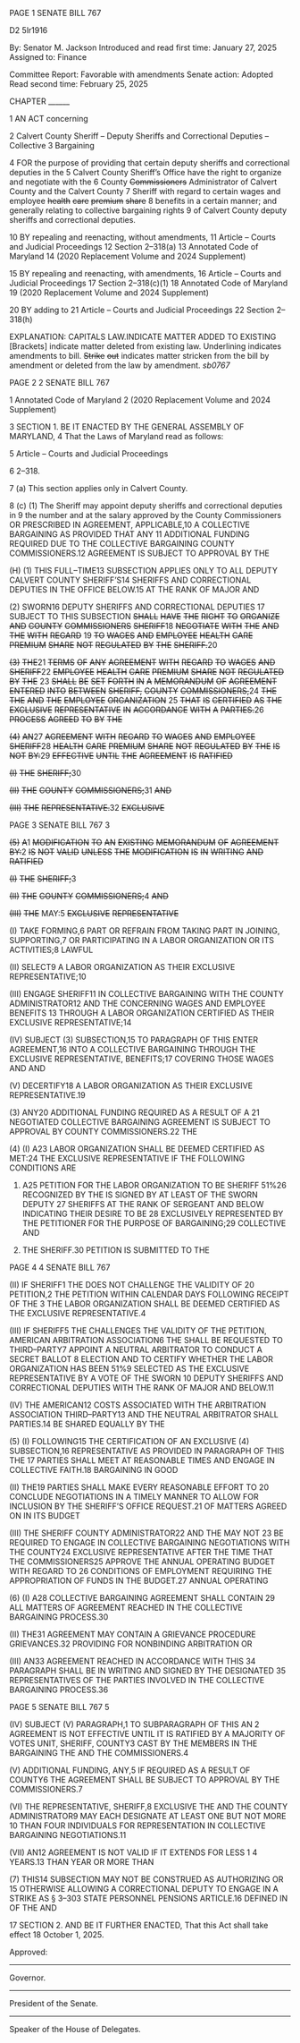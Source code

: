 PAGE 1
SENATE BILL 767

D2 5lr1916

By: Senator M. Jackson
Introduced and read first time: January 27, 2025
Assigned to: Finance

Committee Report: Favorable with amendments
Senate action: Adopted
Read second time: February 25, 2025

CHAPTER ______

1 AN ACT concerning

2 Calvert County Sheriff – Deputy Sheriffs and Correctional Deputies – Collective
3 Bargaining

4 FOR the purpose of providing that certain deputy sheriffs and correctional deputies in the
5 Calvert County Sheriff’s Office have the right to organize and negotiate with the
6 County ~~Commissioners~~ Administrator of Calvert County and the Calvert County
7 Sheriff with regard to certain wages and employee ~~health~~ ~~care~~ ~~premium~~ ~~share~~
8 benefits in a certain manner; and generally relating to collective bargaining rights
9 of Calvert County deputy sheriffs and correctional deputies.

10 BY repealing and reenacting, without amendments,
11 Article – Courts and Judicial Proceedings
12 Section 2–318(a)
13 Annotated Code of Maryland
14 (2020 Replacement Volume and 2024 Supplement)

15 BY repealing and reenacting, with amendments,
16 Article – Courts and Judicial Proceedings
17 Section 2–318(c)(1)
18 Annotated Code of Maryland
19 (2020 Replacement Volume and 2024 Supplement)

20 BY adding to
21 Article – Courts and Judicial Proceedings
22 Section 2–318(h)

EXPLANATION: CAPITALS LAW.INDICATE MATTER ADDED TO EXISTING
[Brackets] indicate matter deleted from existing law.
Underlining indicates amendments to bill.
~~Strike~~ ~~out~~ indicates matter stricken from the bill by amendment or deleted from the law by
amendment. *sb0767*

PAGE 2
2 SENATE BILL 767

1 Annotated Code of Maryland
2 (2020 Replacement Volume and 2024 Supplement)

3 SECTION 1. BE IT ENACTED BY THE GENERAL ASSEMBLY OF MARYLAND,
4 That the Laws of Maryland read as follows:

5 Article – Courts and Judicial Proceedings

6 2–318.

7 (a) This section applies only in Calvert County.

8 (c) (1) The Sheriff may appoint deputy sheriffs and correctional deputies in
9 the number and at the salary approved by the County Commissioners OR PRESCRIBED IN
AGREEMENT, APPLICABLE,10 A COLLECTIVE BARGAINING AS PROVIDED THAT ANY
11 ADDITIONAL FUNDING REQUIRED DUE TO THE COLLECTIVE BARGAINING
COUNTY COMMISSIONERS.12 AGREEMENT IS SUBJECT TO APPROVAL BY THE

(H) (1) THIS FULL–TIME13 SUBSECTION APPLIES ONLY TO ALL DEPUTY
CALVERT COUNTY SHERIFF’S14 SHERIFFS AND CORRECTIONAL DEPUTIES IN THE
OFFICE BELOW.15 AT THE RANK OF MAJOR AND

(2) SWORN16 DEPUTY SHERIFFS AND CORRECTIONAL DEPUTIES
17 SUBJECT TO THIS SUBSECTION ~~SHALL~~ ~~HAVE~~ ~~THE~~ ~~RIGHT~~ ~~TO~~ ~~ORGANIZE~~ ~~AND~~
~~COUNTY~~ ~~COMMISSIONERS~~ ~~SHERIFF~~18 ~~NEGOTIATE~~ ~~WITH~~ ~~THE~~ ~~AND~~ ~~THE~~ ~~WITH~~ ~~REGARD~~
19 ~~TO~~ ~~WAGES~~ ~~AND~~ ~~EMPLOYEE~~ ~~HEALTH~~ ~~CARE~~ ~~PREMIUM~~ ~~SHARE~~ ~~NOT~~ ~~REGULATED~~ ~~BY~~ ~~THE~~
~~SHERIFF.~~20

~~(3)~~ ~~THE~~21 ~~TERMS~~ ~~OF~~ ~~ANY~~ ~~AGREEMENT~~ ~~WITH~~ ~~REGARD~~ ~~TO~~ ~~WAGES~~ ~~AND~~
~~SHERIFF~~22 ~~EMPLOYEE~~ ~~HEALTH~~ ~~CARE~~ ~~PREMIUM~~ ~~SHARE~~ ~~NOT~~ ~~REGULATED~~ ~~BY~~ ~~THE~~
23 ~~SHALL~~ ~~BE~~ ~~SET~~ ~~FORTH~~ ~~IN~~ ~~A~~ ~~MEMORANDUM~~ ~~OF~~ ~~AGREEMENT~~ ~~ENTERED~~ ~~INTO~~ ~~BETWEEN~~
~~SHERIFF,~~ ~~COUNTY~~ ~~COMMISSIONERS,~~24 ~~THE~~ ~~THE~~ ~~AND~~ ~~THE~~ ~~EMPLOYEE~~ ~~ORGANIZATION~~
25 ~~THAT~~ ~~IS~~ ~~CERTIFIED~~ ~~AS~~ ~~THE~~ ~~EXCLUSIVE~~ ~~REPRESENTATIVE~~ ~~IN~~ ~~ACCORDANCE~~ ~~WITH~~ ~~A~~
~~PARTIES.~~26 ~~PROCESS~~ ~~AGREED~~ ~~TO~~ ~~BY~~ ~~THE~~

~~(4)~~ ~~AN~~27 ~~AGREEMENT~~ ~~WITH~~ ~~REGARD~~ ~~TO~~ ~~WAGES~~ ~~AND~~ ~~EMPLOYEE~~
~~SHERIFF~~28 ~~HEALTH~~ ~~CARE~~ ~~PREMIUM~~ ~~SHARE~~ ~~NOT~~ ~~REGULATED~~ ~~BY~~ ~~THE~~ ~~IS~~ ~~NOT~~
~~BY:~~29 ~~EFFECTIVE~~ ~~UNTIL~~ ~~THE~~ ~~AGREEMENT~~ ~~IS~~ ~~RATIFIED~~

~~(I)~~ ~~THE~~ ~~SHERIFF;~~30

~~(II)~~ ~~THE~~ ~~COUNTY~~ ~~COMMISSIONERS;~~31 ~~AND~~

~~(III)~~ ~~THE~~ ~~REPRESENTATIVE.~~32 ~~EXCLUSIVE~~

PAGE 3
SENATE BILL 767 3

~~(5)~~ ~~A~~1 ~~MODIFICATION~~ ~~TO~~ ~~AN~~ ~~EXISTING~~ ~~MEMORANDUM~~ ~~OF~~ ~~AGREEMENT~~
~~BY:~~2 ~~IS~~ ~~NOT~~ ~~VALID~~ ~~UNLESS~~ ~~THE~~ ~~MODIFICATION~~ ~~IS~~ ~~IN~~ ~~WRITING~~ ~~AND~~ ~~RATIFIED~~

~~(I)~~ ~~THE~~ ~~SHERIFF;~~3

~~(II)~~ ~~THE~~ ~~COUNTY~~ ~~COMMISSIONERS;~~4 ~~AND~~

~~(III)~~ ~~THE~~ MAY:5 ~~EXCLUSIVE~~ ~~REPRESENTATIVE~~

(I) TAKE FORMING,6 PART OR REFRAIN FROM TAKING PART IN
JOINING, SUPPORTING,7 OR PARTICIPATING IN A LABOR ORGANIZATION OR ITS
ACTIVITIES;8 LAWFUL

(II) SELECT9 A LABOR ORGANIZATION AS THEIR EXCLUSIVE
REPRESENTATIVE;10

(III) ENGAGE SHERIFF11 IN COLLECTIVE BARGAINING WITH THE
COUNTY ADMINISTRATOR12 AND THE CONCERNING WAGES AND EMPLOYEE BENEFITS
13 THROUGH A LABOR ORGANIZATION CERTIFIED AS THEIR EXCLUSIVE
REPRESENTATIVE;14

(IV) SUBJECT (3) SUBSECTION,15 TO PARAGRAPH OF THIS ENTER
AGREEMENT,16 INTO A COLLECTIVE BARGAINING THROUGH THE EXCLUSIVE
REPRESENTATIVE, BENEFITS;17 COVERING THOSE WAGES AND AND

(V) DECERTIFY18 A LABOR ORGANIZATION AS THEIR EXCLUSIVE
REPRESENTATIVE.19

(3) ANY20 ADDITIONAL FUNDING REQUIRED AS A RESULT OF A
21 NEGOTIATED COLLECTIVE BARGAINING AGREEMENT IS SUBJECT TO APPROVAL BY
COUNTY COMMISSIONERS.22 THE

(4) (I) A23 LABOR ORGANIZATION SHALL BE DEEMED CERTIFIED AS
MET:24 THE EXCLUSIVE REPRESENTATIVE IF THE FOLLOWING CONDITIONS ARE

1. A25 PETITION FOR THE LABOR ORGANIZATION TO BE
SHERIFF 51%26 RECOGNIZED BY THE IS SIGNED BY AT LEAST OF THE SWORN DEPUTY
27 SHERIFFS AT THE RANK OF SERGEANT AND BELOW INDICATING THEIR DESIRE TO BE
28 EXCLUSIVELY REPRESENTED BY THE PETITIONER FOR THE PURPOSE OF
BARGAINING;29 COLLECTIVE AND

2. THE SHERIFF.30 PETITION IS SUBMITTED TO THE

PAGE 4
4 SENATE BILL 767

(II) IF SHERIFF1 THE DOES NOT CHALLENGE THE VALIDITY OF
20 PETITION,2 THE PETITION WITHIN CALENDAR DAYS FOLLOWING RECEIPT OF THE
3 THE LABOR ORGANIZATION SHALL BE DEEMED CERTIFIED AS THE EXCLUSIVE
REPRESENTATIVE.4

(III) IF SHERIFF5 THE CHALLENGES THE VALIDITY OF THE
PETITION, AMERICAN ARBITRATION ASSOCIATION6 THE SHALL BE REQUESTED TO
THIRD–PARTY7 APPOINT A NEUTRAL ARBITRATOR TO CONDUCT A SECRET BALLOT
8 ELECTION AND TO CERTIFY WHETHER THE LABOR ORGANIZATION HAS BEEN
51%9 SELECTED AS THE EXCLUSIVE REPRESENTATIVE BY A VOTE OF THE SWORN
10 DEPUTY SHERIFFS AND CORRECTIONAL DEPUTIES WITH THE RANK OF MAJOR AND
BELOW.11

(IV) THE AMERICAN12 COSTS ASSOCIATED WITH THE
ARBITRATION ASSOCIATION THIRD–PARTY13 AND THE NEUTRAL ARBITRATOR SHALL
PARTIES.14 BE SHARED EQUALLY BY THE

(5) (I) FOLLOWING15 THE CERTIFICATION OF AN EXCLUSIVE
(4) SUBSECTION,16 REPRESENTATIVE AS PROVIDED IN PARAGRAPH OF THIS THE
17 PARTIES SHALL MEET AT REASONABLE TIMES AND ENGAGE IN COLLECTIVE
FAITH.18 BARGAINING IN GOOD

(II) THE19 PARTIES SHALL MAKE EVERY REASONABLE EFFORT TO
20 CONCLUDE NEGOTIATIONS IN A TIMELY MANNER TO ALLOW FOR INCLUSION BY THE
SHERIFF’S OFFICE REQUEST.21 OF MATTERS AGREED ON IN ITS BUDGET

(III) THE SHERIFF COUNTY ADMINISTRATOR22 AND THE MAY NOT
23 BE REQUIRED TO ENGAGE IN COLLECTIVE BARGAINING NEGOTIATIONS WITH THE
COUNTY24 EXCLUSIVE REPRESENTATIVE AFTER THE TIME THAT THE
COMMISSIONERS25 APPROVE THE ANNUAL OPERATING BUDGET WITH REGARD TO
26 CONDITIONS OF EMPLOYMENT REQUIRING THE APPROPRIATION OF FUNDS IN THE
BUDGET.27 ANNUAL OPERATING

(6) (I) A28 COLLECTIVE BARGAINING AGREEMENT SHALL CONTAIN
29 ALL MATTERS OF AGREEMENT REACHED IN THE COLLECTIVE BARGAINING
PROCESS.30

(II) THE31 AGREEMENT MAY CONTAIN A GRIEVANCE PROCEDURE
GRIEVANCES.32 PROVIDING FOR NONBINDING ARBITRATION OR

(III) AN33 AGREEMENT REACHED IN ACCORDANCE WITH THIS
34 PARAGRAPH SHALL BE IN WRITING AND SIGNED BY THE DESIGNATED
35 REPRESENTATIVES OF THE PARTIES INVOLVED IN THE COLLECTIVE BARGAINING
PROCESS.36

PAGE 5
SENATE BILL 767 5

(IV) SUBJECT (V) PARAGRAPH,1 TO SUBPARAGRAPH OF THIS AN
2 AGREEMENT IS NOT EFFECTIVE UNTIL IT IS RATIFIED BY A MAJORITY OF VOTES
UNIT, SHERIFF, COUNTY3 CAST BY THE MEMBERS IN THE BARGAINING THE AND THE
COMMISSIONERS.4

(V) ADDITIONAL FUNDING, ANY,5 IF REQUIRED AS A RESULT OF
COUNTY6 THE AGREEMENT SHALL BE SUBJECT TO APPROVAL BY THE
COMMISSIONERS.7

(VI) THE REPRESENTATIVE, SHERIFF,8 EXCLUSIVE THE AND THE
COUNTY ADMINISTRATOR9 MAY EACH DESIGNATE AT LEAST ONE BUT NOT MORE
10 THAN FOUR INDIVIDUALS FOR REPRESENTATION IN COLLECTIVE BARGAINING
NEGOTIATIONS.11

(VII) AN12 AGREEMENT IS NOT VALID IF IT EXTENDS FOR LESS
1 4 YEARS.13 THAN YEAR OR MORE THAN

(7) THIS14 SUBSECTION MAY NOT BE CONSTRUED AS AUTHORIZING OR
15 OTHERWISE ALLOWING A CORRECTIONAL DEPUTY TO ENGAGE IN A STRIKE AS
§ 3–303 STATE PERSONNEL PENSIONS ARTICLE.16 DEFINED IN OF THE AND

17 SECTION 2. AND BE IT FURTHER ENACTED, That this Act shall take effect
18 October 1, 2025.

Approved:

________________________________________________________________________________
Governor.

________________________________________________________________________________
President of the Senate.

________________________________________________________________________________
Speaker of the House of Delegates.